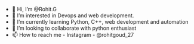 - 👋 Hi, I’m @Rohit.G
- 👀 I’m interested in Devops and web development.
- 🌱 I’m currently learning Python, C++, web development and automation
- 💞️ I’m looking to collaborate with python enthusiast
- 📫 How to reach me - Instagram - @rohitgoud_27

<!---
Rohit27-2/Rohit27-2 is a ✨ special ✨ repository because its `README.md` (this file) appears on your GitHub profile.
You can click the Preview link to take a look at your changes.
--->

